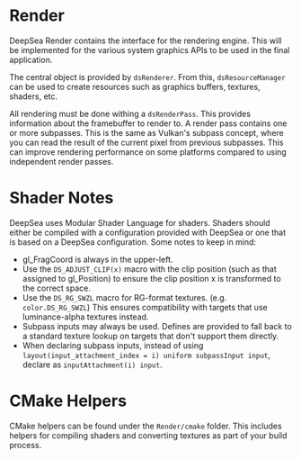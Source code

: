 # Render

DeepSea Render contains the interface for the rendering engine. This will be implemented for the various system graphics APIs to be used in the final application.

The central object is provided by `dsRenderer`. From this, `dsResourceManager` can be used to create resources such as graphics buffers, textures, shaders, etc.

All rendering must be done withing a `dsRenderPass`. This provides information about the framebuffer to render to. A render pass contains one or more subpasses. This is the same as Vulkan's subpass concept, where you can read the result of the current pixel from previous subpasses. This can improve rendering performance on some platforms compared to using independent render passes.

# Shader Notes

DeepSea uses Modular Shader Language for shaders. Shaders should either be compiled with a configuration provided with DeepSea or one that is based on a DeepSea configuration. Some notes to keep in mind:

* gl_FragCoord is always in the upper-left.
* Use the `DS_ADJUST_CLIP(x)` macro with the clip position (such as that assigned to gl_Position) to ensure the clip position x is transformed to the correct space.
* Use the `DS_RG_SWZL` macro for RG-format textures. (e.g. `color.DS_RG_SWZL`) This ensures compatibility with targets that use luminance-alpha textures instead.
* Subpass inputs may always be used. Defines are provided to fall back to a standard texture lookup on targets that don't support them directly.
* When declaring subpass inputs, instead of using `layout(input_attachment_index = i) uniform subpassInput input`, declare as `inputAttachment(i) input`.

# CMake Helpers

CMake helpers can be found under the `Render/cmake` folder. This includes helpers for compiling shaders and converting textures as part of your build process.
